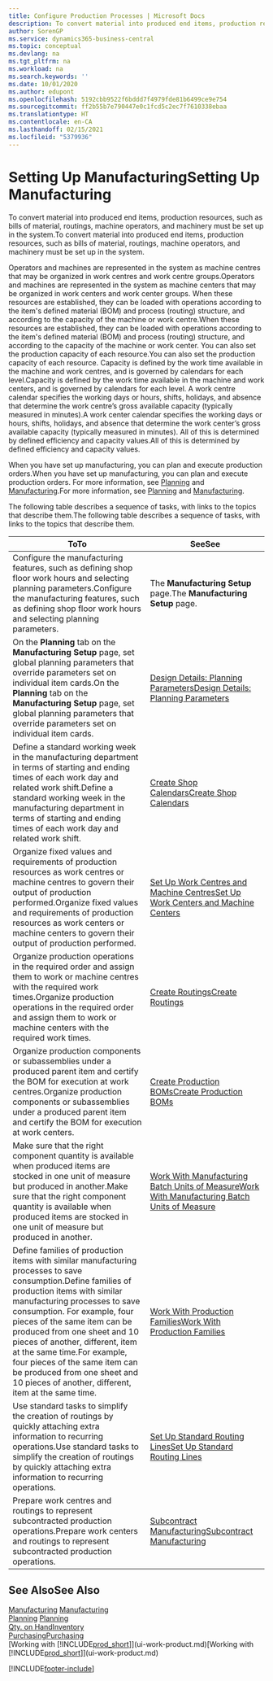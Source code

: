 ```yaml
---
title: Configure Production Processes | Microsoft Docs
description: To convert material into produced end items, production resources, such as bills of material, routings, machine operators, and machinery must be set up in the system.
author: SorenGP
ms.service: dynamics365-business-central
ms.topic: conceptual
ms.devlang: na
ms.tgt_pltfrm: na
ms.workload: na
ms.search.keywords: ''
ms.date: 10/01/2020
ms.author: edupont
ms.openlocfilehash: 5192cbb9522f6bddd7f4979fde81b6499ce9e754
ms.sourcegitcommit: ff2b55b7e790447e0c1fcd5c2ec7f7610338ebaa
ms.translationtype: HT
ms.contentlocale: en-CA
ms.lasthandoff: 02/15/2021
ms.locfileid: "5379936"
---
```

# <a name="setting-up-manufacturing"></a><span data-ttu-id="132bf-103">Setting Up Manufacturing</span><span class="sxs-lookup"><span data-stu-id="132bf-103">Setting Up Manufacturing</span></span>
<span data-ttu-id="132bf-104">To convert material into produced end items, production resources, such as bills of material, routings, machine operators, and machinery must be set up in the system.</span><span class="sxs-lookup"><span data-stu-id="132bf-104">To convert material into produced end items, production resources, such as bills of material, routings, machine operators, and machinery must be set up in the system.</span></span>

<span data-ttu-id="132bf-105">Operators and machines are represented in the system as machine centres that may be organized in work centres and work centre groups.</span><span class="sxs-lookup"><span data-stu-id="132bf-105">Operators and machines are represented in the system as machine centers that may be organized in work centers and work center groups.</span></span> <span data-ttu-id="132bf-106">When these resources are established, they can be loaded with operations according to the item's defined material (BOM) and process (routing) structure, and according to the capacity of the machine or work centre.</span><span class="sxs-lookup"><span data-stu-id="132bf-106">When these resources are established, they can be loaded with operations according to the item's defined material (BOM) and process (routing) structure, and according to the capacity of the machine or work center.</span></span> <span data-ttu-id="132bf-107">You can also set the production capacity of each resource.</span><span class="sxs-lookup"><span data-stu-id="132bf-107">You can also set the production capacity of each resource.</span></span> <span data-ttu-id="132bf-108">Capacity is defined by the work time available in the machine and work centres, and is governed by calendars for each level.</span><span class="sxs-lookup"><span data-stu-id="132bf-108">Capacity is defined by the work time available in the machine and work centers, and is governed by calendars for each level.</span></span> <span data-ttu-id="132bf-109">A work centre calendar specifies the working days or hours, shifts, holidays, and absence that determine the work centre’s gross available capacity (typically measured in minutes).</span><span class="sxs-lookup"><span data-stu-id="132bf-109">A work center calendar specifies the working days or hours, shifts, holidays, and absence that determine the work center’s gross available capacity (typically measured in minutes).</span></span> <span data-ttu-id="132bf-110">All of this is determined by defined efficiency and capacity values.</span><span class="sxs-lookup"><span data-stu-id="132bf-110">All of this is determined by defined efficiency and capacity values.</span></span>  

<span data-ttu-id="132bf-111">When you have set up manufacturing, you can plan and execute production orders.</span><span class="sxs-lookup"><span data-stu-id="132bf-111">When you have set up manufacturing, you can plan and execute production orders.</span></span> <span data-ttu-id="132bf-112">For more information, see [Planning](production-planning.md) and [Manufacturing](production-manage-manufacturing.md).</span><span class="sxs-lookup"><span data-stu-id="132bf-112">For more information, see [Planning](production-planning.md) and [Manufacturing](production-manage-manufacturing.md).</span></span>  



 <span data-ttu-id="132bf-113">The following table describes a sequence of tasks, with links to the topics that describe them.</span><span class="sxs-lookup"><span data-stu-id="132bf-113">The following table describes a sequence of tasks, with links to the topics that describe them.</span></span>   

|<span data-ttu-id="132bf-114">**To**</span><span class="sxs-lookup"><span data-stu-id="132bf-114">**To**</span></span>|<span data-ttu-id="132bf-115">**See**</span><span class="sxs-lookup"><span data-stu-id="132bf-115">**See**</span></span>|  
|------------|-------------|  
|<span data-ttu-id="132bf-116">Configure the manufacturing features, such as defining shop floor work hours and selecting planning parameters.</span><span class="sxs-lookup"><span data-stu-id="132bf-116">Configure the manufacturing features, such as defining shop floor work hours and selecting planning parameters.</span></span>|<span data-ttu-id="132bf-117">The **Manufacturing Setup** page.</span><span class="sxs-lookup"><span data-stu-id="132bf-117">The **Manufacturing Setup** page.</span></span>|
|<span data-ttu-id="132bf-118">On the **Planning** tab on the **Manufacturing Setup** page, set global planning parameters that override parameters set on individual item cards.</span><span class="sxs-lookup"><span data-stu-id="132bf-118">On the **Planning** tab on the **Manufacturing Setup** page, set global planning parameters that override parameters set on individual item cards.</span></span>|[<span data-ttu-id="132bf-119">Design Details: Planning Parameters</span><span class="sxs-lookup"><span data-stu-id="132bf-119">Design Details: Planning Parameters</span></span>](design-details-planning-parameters.md)|
|<span data-ttu-id="132bf-120">Define a standard working week in the manufacturing department in terms of starting and ending times of each work day and related work shift.</span><span class="sxs-lookup"><span data-stu-id="132bf-120">Define a standard working week in the manufacturing department in terms of starting and ending times of each work day and related work shift.</span></span>|[<span data-ttu-id="132bf-121">Create Shop Calendars</span><span class="sxs-lookup"><span data-stu-id="132bf-121">Create Shop Calendars</span></span>](production-how-to-create-work-center-calendars.md)|  
|<span data-ttu-id="132bf-122">Organize fixed values and requirements of production resources as work centres or machine centres to govern their output of production performed.</span><span class="sxs-lookup"><span data-stu-id="132bf-122">Organize fixed values and requirements of production resources as work centers or machine centers to govern their output of production performed.</span></span>|[<span data-ttu-id="132bf-123">Set Up Work Centres and Machine Centres</span><span class="sxs-lookup"><span data-stu-id="132bf-123">Set Up Work Centers and Machine Centers</span></span>](production-how-to-set-up-work-and-machine-centers.md)|
|<span data-ttu-id="132bf-124">Organize production operations in the required order and assign them to work or machine centres with the required work times.</span><span class="sxs-lookup"><span data-stu-id="132bf-124">Organize production operations in the required order and assign them to work or machine centers with the required work times.</span></span>|[<span data-ttu-id="132bf-125">Create Routings</span><span class="sxs-lookup"><span data-stu-id="132bf-125">Create Routings</span></span>](production-how-to-create-routings.md)|
|<span data-ttu-id="132bf-126">Organize production components or subassemblies under a produced parent item and certify the BOM for execution at work centres.</span><span class="sxs-lookup"><span data-stu-id="132bf-126">Organize production components or subassemblies under a produced parent item and certify the BOM for execution at work centers.</span></span>|[<span data-ttu-id="132bf-127">Create Production BOMs</span><span class="sxs-lookup"><span data-stu-id="132bf-127">Create Production BOMs</span></span>](production-how-to-create-production-boms.md)|
|<span data-ttu-id="132bf-128">Make sure that the right component quantity is available when produced items are stocked in one unit of measure but produced in another.</span><span class="sxs-lookup"><span data-stu-id="132bf-128">Make sure that the right component quantity is available when produced items are stocked in one unit of measure but produced in another.</span></span>|[<span data-ttu-id="132bf-129">Work With Manufacturing Batch Units of Measure</span><span class="sxs-lookup"><span data-stu-id="132bf-129">Work With Manufacturing Batch Units of Measure</span></span>](production-how-to-use-the-manufacturing-batch-unit-of-measure.md)|  
|<span data-ttu-id="132bf-130">Define families of production items with similar manufacturing processes to save consumption.</span><span class="sxs-lookup"><span data-stu-id="132bf-130">Define families of production items with similar manufacturing processes to save consumption.</span></span> <span data-ttu-id="132bf-131">For example, four pieces of the same item can be produced from one sheet and 10 pieces of another, different, item at the same time.</span><span class="sxs-lookup"><span data-stu-id="132bf-131">For example, four pieces of the same item can be produced from one sheet and 10 pieces of another, different, item at the same time.</span></span>|[<span data-ttu-id="132bf-132">Work With Production Families</span><span class="sxs-lookup"><span data-stu-id="132bf-132">Work With Production Families</span></span>](production-how-work-family.md)|
|<span data-ttu-id="132bf-133">Use standard tasks to simplify the creation of routings by quickly attaching extra information to recurring operations.</span><span class="sxs-lookup"><span data-stu-id="132bf-133">Use standard tasks to simplify the creation of routings by quickly attaching extra information to recurring operations.</span></span>|[<span data-ttu-id="132bf-134">Set Up Standard Routing Lines</span><span class="sxs-lookup"><span data-stu-id="132bf-134">Set Up Standard Routing Lines</span></span>](production-how-set-up-standard-routing-lines.md)|  
|<span data-ttu-id="132bf-135">Prepare work centres and routings to represent subcontracted production operations.</span><span class="sxs-lookup"><span data-stu-id="132bf-135">Prepare work centers and routings to represent subcontracted production operations.</span></span>|[<span data-ttu-id="132bf-136">Subcontract Manufacturing</span><span class="sxs-lookup"><span data-stu-id="132bf-136">Subcontract Manufacturing</span></span>](production-how-to-subcontract-manufacturing.md)|  

## <a name="see-also"></a><span data-ttu-id="132bf-137">See Also</span><span class="sxs-lookup"><span data-stu-id="132bf-137">See Also</span></span>
<span data-ttu-id="132bf-138">[Manufacturing](production-manage-manufacturing.md)  </span><span class="sxs-lookup"><span data-stu-id="132bf-138">[Manufacturing](production-manage-manufacturing.md)  </span></span>  
<span data-ttu-id="132bf-139">[Planning](production-planning.md) </span><span class="sxs-lookup"><span data-stu-id="132bf-139">[Planning](production-planning.md) </span></span>  
[<span data-ttu-id="132bf-140">Qty. on Hand</span><span class="sxs-lookup"><span data-stu-id="132bf-140">Inventory</span></span>](inventory-manage-inventory.md)  
[<span data-ttu-id="132bf-141">Purchasing</span><span class="sxs-lookup"><span data-stu-id="132bf-141">Purchasing</span></span>](purchasing-manage-purchasing.md)  
<span data-ttu-id="132bf-142">[Working with [!INCLUDE[prod_short](includes/prod_short.md)]](ui-work-product.md)</span><span class="sxs-lookup"><span data-stu-id="132bf-142">[Working with [!INCLUDE[prod_short](includes/prod_short.md)]](ui-work-product.md)</span></span>


[!INCLUDE[footer-include](includes/footer-banner.md)]